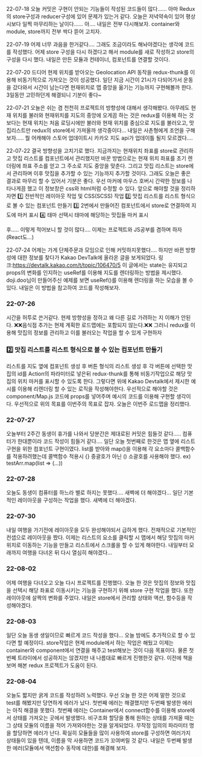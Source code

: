 22-07-18 
오늘 커밋은 구현이 안되는 기능들이 작성된 코드들이 많다......
아마 Redux의 store구성과 reducer구성에 있어 문제가 있는거 같다.
오늘은 저녁약속이 있어 평상시보다 일찍 마무리하는 날이다......
아.... 내일은 전부 다시해보자.
container와 module, store까지 전부 싹다 뜯어 고치자.

22-07-19
어제 너무 과음을 한거같다....
그래도 조금이라도 해놔야겠다는 생각에 코드를 작성했다.
어제 store 구성을 다시 하겠다고 해서 module를 새로 작성하고 store의 구성을 다시 했다.
내일은 만든 모듈과 컨테이너, 컴포넌트를 연결할 것이다.

22-07-20
드디어 현제 위치를 받아오는 Geolocation API 동작을 redux-thunk를 이용해 
비동기적으로 가져오는 것이 성공했다.
일단 지금 시간이 21시가 다되어가서 운동을 갔다와서 시간이 남는다면
현재위치로 맵 중앙을 옮기는 기능까지 구현해볼까 한다.
3일동안 고민하던게 해결되니 기분이 좋다~

22-07-21
오늘은 쉬는 겸 천천히 프로젝트의 방향성에 대해서 생각해봤다.
아무레도 현재 위치를 불러와 현재위치를 지도의 중앙에 오게끔 하는 것은 
redux를 이용해 하는 것 보다는 현재 위치는 처음 로딩시에만 불러와 현재 위치를 중심으로
지도를 불러오고, 맛집리스트만 redux의 store에서 가져올까 생각중이다...
내일은 사촌형에게 조언을 구해보자..... 뭘 어캐해야 스토어 업데이트시 
카카오 지도 api가 업데이틀 될지 모르겠다....

22-07-22
결국 방향성을 고치기로 했다.
지금까지는 현재위치 좌표를 store로 관리하고 맛집 리스트를 컴포넌트에서 관리했지만
바꾼 방법으로는 현재 위치 좌표를 초기 렌더링에 좌표 주소를 얻고 그 주소로 지도 중앙을 맞춘다.
그리고 맛집 리스트는 store에서 관리하며 이후 맛집을 추가할 수 있는 기능까지 추가할 것이다.
그래도 오늘은 좋은 결과로 마무리 할 수 있어서 기분은 좋다.
우선 마커에 마우스 호버시 간략한 정보를 나타나게끔 했고 이 정보창은 css와 html처럼 수정할 수 있다.
앞으로 해야할 것을 정리하자면 
1️⃣ 전반적인 레이아웃 작업 및 CSS(SCSS) 작업
2️⃣ 맛집 리스트를 리스트 형식으로 볼 수 있는 컴포넌트 만들기
3️⃣ 2번에서 만들어진 컴포넌트에서 store로 연결하여 지도에 마커 표시
4️⃣ 태마 선택시 태마에 해당하는 맛집들 마커 표시

후..... 이렇게 적어보니 할 것이 많다.... 이제는 프로젝트와 JS공부를 겸하며 하자(React도...)

22-07-24
어제는 가게 단체주문과 모임으로 인해 커밋하지못했다....
하지만 바뀐 방향성에 대한 정보를 찾다가 Kakao DevTalk에 올라온 글을 보게되었다.
링크:https://devtalk.kakao.com/t/topic/106470/5
이 글에서는 state는 유지되고 props의 변화를 인지하는 useRef를 이용해
지도를 렌더링하는 방법을 제시했다. doji.doo님이 만들어주신 예제를 보면 
useRef()를 이용해 렌더링을 하는 모습을 볼 수 있다.
내일은 이 방법을 참고하여 코드를 작성해보자.

### 22-07-26
시간을 허투로 쓴거같다.
현제 방향성을 정하고 왜 다른 길로 가려하는 지 이해가 안된다.
❌❌음식점 추가는 현제 계획한 로드맵에는 포함되지 않는다.❌❌
그러니 redux를 이용해 맛집의 정보를 관리하고 이를 불러오는 작업을 할 수 있게 구현하자

### 2️⃣ 맛집 리스트를 리스트 형식으로 볼 수 있는 컴포넌트 만들기
리스트를 지도 옆에 컴포넌트 생성 후 버튼 형식의 리스트 생성 후 각 버튼에 
선택한 맛집의 id를 Action의 파라미터로 넣은뒤 redux-thunk를 통해 비동기작업으로
해당 맛집의 위치 마커를 표시할 수 있도록 한다.
그렇다면 위에 Kakao Devtalk에서 제시한 예시를 이용해 
리렌더링 할 수 있는 로직을 작성해야한다.
우선적으로 해야할 것은 component/Map.js 코드에 props를 넣어주며
예시의 코드를 이용해 구현할 생각이다.
우선적으로 위의 목표를 이번주의 목표로 잡자.
오늘은 이번주 로드맵을 정리했다. 

### 22-07-27
오늘부터 2주간 동생이 휴가를 나와서 당분간은 제대로된 커밋은 힘들것 같다.....
컴퓨터가 한대뿐이라 코드 작성이 힘들거 같다....
일단 오늘 첫번째로 한것은 맵 옆에 리스트 구현을 위한 컴포넌트 구현이였다.
list를 받아와 map()을 이용해 각 요소마다 콜백함수를 적용하려했는데 콜백함수 적용시
{} 중괄호가 아닌 () 소괄호를 사용해야 했다.
ex) testArr.map(list => (...))

### 22-07-28
오늘도 동생이 컴퓨터를 하느라 별로 하지는 못했다....
새벽에 더 해야겠다...
일단 기본적인 레이아웃을 구성하는 작업을 했다.
새벽에 더 해야겠다.

### 22-07-30
내일 여행을 가기전에 레이아웃을 모두 완성해야되서 급하게 했다.
전채적으로 기본적인 컨샙으로 레이아웃을 짰다.
이제는 리스트의 요소를 클릭할 시 맵에서 해당 맛집의 마커 위치로
이동하는 기능을 만들고 리스트에서 스크롤을 할 수 있게 해야한다.
내일부터 모래까지 여행을 다녀온 뒤 다시 열심히 해야겠다...

### 22-08-02
어제 여행을 다녀오고 오늘 다시 프로젝트를 진행했다.
오늘 한 것은 맛집의 정보와 맛집을 선택시 해당 좌표로 이동시키는
기능을 구현하기 위해 store 구현 작업을 했다.
또한 레이아웃에 살짝의 변화를 주었다.
내일은 store에서 관리할 상태와 액션, 함수등을 작성해야겠다.

### 22-08-03
일단 오늘 동생 생일이므로 빠르게 코드 작성을 했다...
오늘 밤에도 추가적으로 할 수 있다면 할 예정이다.
store작업은 현제 module에서 하는 작업은 해뒀고 이제는
container와 component에서 연결을 해주고 test해보는 것이 다음 목표이다.
물론 첫번쩨 트라이에서 성공하지는 않겠지만 내 나름대로 빠르게 진행한것 같다.
이전에 책을 보며 해본 redux 프로젝트가 도움이 된다.

### 22-08-04
오늘도 짧지만 굵게 코드를 작성하려 노력했다.
우선 오늘 한 것은 어제 말한 것으로 test를 해봤지만 당연하게 에러가 났다.
첫번째 에러는 해결했지만 두번째 발생한 에러는 아직 해결을 못했다.
첫번째 에러는 Container에서 connect함수를 이용해 store에서 상태를 가져오는
곳에서 발생했다. 비구조화 할당을 통해 원하는 상태를 가져올 때는
그 상태 모듈의 이름을 적어 가져와야한는 것을 알게되었다.
무작정 임의의 파라미터 명을 할당하면 에러가 난다.
확실히 모듈들을 많이 사용하여 store를 구성하면 여러가지 상태들이 있을 텐데,
이름을 막 사용하면 코드가 꼬여버릴 것 같다.
내일은 두번째 발생한 에러(모듈에서 액션함수 동작에 대한)를 해결해 보자.